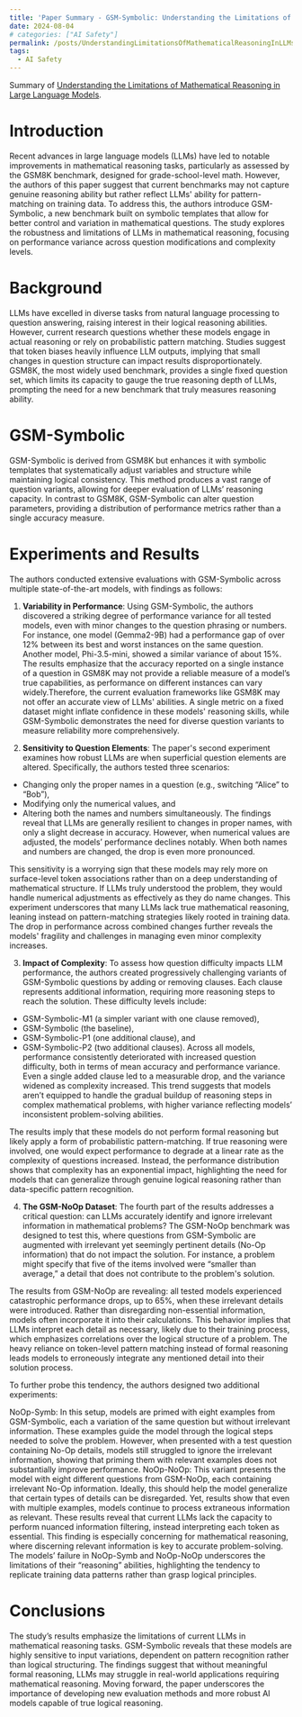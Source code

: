 ```yaml
---
title: 'Paper Summary - GSM-Symbolic: Understanding the Limitations of Mathematical Reasoning in Large Language Models'
date: 2024-08-04
# categories: ["AI Safety"]
permalink: /posts/UnderstandingLimitationsOfMathematicalReasoningInLLMs/
tags:
  - AI Safety
---
```


Summary of [Understanding the Limitations of Mathematical Reasoning in Large Language Models](https://arxiv.org/pdf/2410.05229).

# Introduction
Recent advances in large language models (LLMs) have led to notable improvements in mathematical reasoning tasks, particularly as assessed by the GSM8K benchmark, designed for grade-school-level math. However, the authors of this paper suggest that current benchmarks may not capture genuine reasoning ability but rather reflect LLMs' ability for pattern-matching on training data. To address this, the authors introduce GSM-Symbolic, a new benchmark built on symbolic templates that allow for better control and variation in mathematical questions. The study explores the robustness and limitations of LLMs in mathematical reasoning, focusing on performance variance across question modifications and complexity levels.

# Background
LLMs have excelled in diverse tasks from natural language processing to question answering, raising interest in their logical reasoning abilities. However, current research questions whether these models engage in actual reasoning or rely on probabilistic pattern matching. Studies suggest that token biases heavily influence LLM outputs, implying that small changes in question structure can impact results disproportionately. GSM8K, the most widely used benchmark, provides a single fixed question set, which limits its capacity to gauge the true reasoning depth of LLMs, prompting the need for a new benchmark that truly measures reasoning ability.

# GSM-Symbolic
GSM-Symbolic is derived from GSM8K but enhances it with symbolic templates that systematically adjust variables and structure while maintaining logical consistency. This method produces a vast range of question variants, allowing for deeper evaluation of LLMs’ reasoning capacity. In contrast to GSM8K, GSM-Symbolic can alter question parameters, providing a distribution of performance metrics rather than a single accuracy measure. 

<!-- <img title="Template Creation Process" alt="Template Creation Process" src="/images/Posts/PaperSummary_GSM/TemplateCreation.png"> -->
<!-- [Template Creation Process](https:/images/Posts/PaperSummary_GSM/TemplateCreation.png) -->

# Experiments and Results
The authors conducted extensive evaluations with GSM-Symbolic across multiple state-of-the-art models, with findings as follows:

1. **Variability in Performance**: 
Using GSM-Symbolic, the authors discovered a striking degree of performance variance for all tested models, even with minor changes to the question phrasing or numbers. For instance, one model (Gemma2-9B) had a performance gap of over 12% between its best and worst instances on the same question. Another model, Phi-3.5-mini, showed a similar variance of about 15%. The results emphasize that the accuracy reported on a single instance of a question in GSM8K may not provide a reliable measure of a model’s true capabilities, as performance on different instances can vary widely.Therefore, the current evaluation frameworks like GSM8K may not offer an accurate view of LLMs' abilities. A single metric on a fixed dataset might inflate confidence in these models' reasoning skills, while GSM-Symbolic demonstrates the need for diverse question variants to measure reliability more comprehensively.

2. **Sensitivity to Question Elements**: 
The paper's second experiment examines how robust LLMs are when superficial question elements are altered. Specifically, the authors tested three scenarios:

- Changing only the proper names in a question (e.g., switching “Alice” to “Bob”),
- Modifying only the numerical values, and
- Altering both the names and numbers simultaneously.
The findings reveal that LLMs are generally resilient to changes in proper names, with only a slight decrease in accuracy. However, when numerical values are adjusted, the models’ performance declines notably. When both names and numbers are changed, the drop is even more pronounced.

This sensitivity is a worrying sign that these models may rely more on surface-level token associations rather than on a deep understanding of mathematical structure. If LLMs truly understood the problem, they would handle numerical adjustments as effectively as they do name changes. This experiment underscores that many LLMs lack true mathematical reasoning, leaning instead on pattern-matching strategies likely rooted in training data. The drop in performance across combined changes further reveals the models' fragility and challenges in managing even minor complexity increases.

3. **Impact of Complexity**: 
To assess how question difficulty impacts LLM performance, the authors created progressively challenging variants of GSM-Symbolic questions by adding or removing clauses. Each clause represents additional information, requiring more reasoning steps to reach the solution. These difficulty levels include:

- GSM-Symbolic-M1 (a simpler variant with one clause removed),
- GSM-Symbolic (the baseline),
- GSM-Symbolic-P1 (one additional clause), and
- GSM-Symbolic-P2 (two additional clauses).
Across all models, performance consistently deteriorated with increased question difficulty, both in terms of mean accuracy and performance variance. Even a single added clause led to a measurable drop, and the variance widened as complexity increased. This trend suggests that models aren’t equipped to handle the gradual buildup of reasoning steps in complex mathematical problems, with higher variance reflecting models’ inconsistent problem-solving abilities.

The results imply that these models do not perform formal reasoning but likely apply a form of probabilistic pattern-matching. If true reasoning were involved, one would expect performance to degrade at a linear rate as the complexity of questions increased. Instead, the performance distribution shows that complexity has an exponential impact, highlighting the need for models that can generalize through genuine logical reasoning rather than data-specific pattern recognition.

4. **The GSM-NoOp Dataset**: 
The fourth part of the results addresses a critical question: can LLMs accurately identify and ignore irrelevant information in mathematical problems? The GSM-NoOp benchmark was designed to test this, where questions from GSM-Symbolic are augmented with irrelevant yet seemingly pertinent details (No-Op information) that do not impact the solution. For instance, a problem might specify that five of the items involved were “smaller than average,” a detail that does not contribute to the problem's solution.

The results from GSM-NoOp are revealing: all tested models experienced catastrophic performance drops, up to 65%, when these irrelevant details were introduced. Rather than disregarding non-essential information, models often incorporate it into their calculations. This behavior implies that LLMs interpret each detail as necessary, likely due to their training process, which emphasizes correlations over the logical structure of a problem. The heavy reliance on token-level pattern matching instead of formal reasoning leads models to erroneously integrate any mentioned detail into their solution process.

To further probe this tendency, the authors designed two additional experiments:

NoOp-Symb: In this setup, models are primed with eight examples from GSM-Symbolic, each a variation of the same question but without irrelevant information. These examples guide the model through the logical steps needed to solve the problem. However, when presented with a test question containing No-Op details, models still struggled to ignore the irrelevant information, showing that priming them with relevant examples does not substantially improve performance.
NoOp-NoOp: This variant presents the model with eight different questions from GSM-NoOp, each containing irrelevant No-Op information. Ideally, this should help the model generalize that certain types of details can be disregarded. Yet, results show that even with multiple examples, models continue to process extraneous information as relevant.
These results reveal that current LLMs lack the capacity to perform nuanced information filtering, instead interpreting each token as essential. This finding is especially concerning for mathematical reasoning, where discerning relevant information is key to accurate problem-solving. The models’ failure in NoOp-Symb and NoOp-NoOp underscores the limitations of their “reasoning” abilities, highlighting the tendency to replicate training data patterns rather than grasp logical principles.

# Conclusions
The study’s results emphasize the limitations of current LLMs in mathematical reasoning tasks. GSM-Symbolic reveals that these models are highly sensitive to input variations, dependent on pattern recognition rather than logical structuring. The findings suggest that without meaningful formal reasoning, LLMs may struggle in real-world applications requiring mathematical reasoning. Moving forward, the paper underscores the importance of developing new evaluation methods and more robust AI models capable of true logical reasoning.